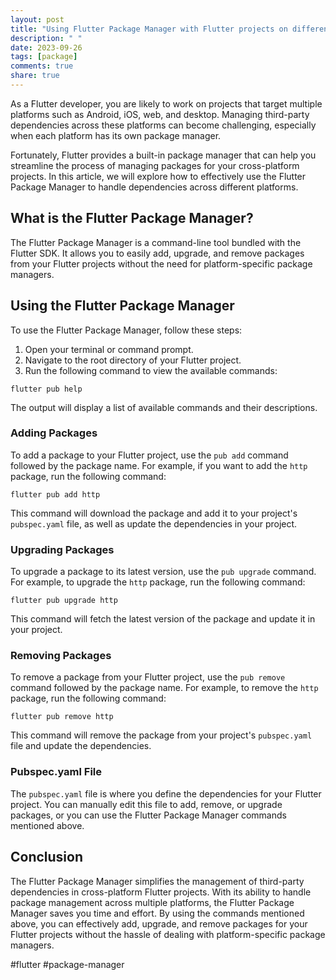 ```yaml
---
layout: post
title: "Using Flutter Package Manager with Flutter projects on different platforms"
description: " "
date: 2023-09-26
tags: [package]
comments: true
share: true
---
```


As a Flutter developer, you are likely to work on projects that target multiple platforms such as Android, iOS, web, and desktop. Managing third-party dependencies across these platforms can become challenging, especially when each platform has its own package manager.

Fortunately, Flutter provides a built-in package manager that can help you streamline the process of managing packages for your cross-platform projects. In this article, we will explore how to effectively use the Flutter Package Manager to handle dependencies across different platforms.

## What is the Flutter Package Manager?

The Flutter Package Manager is a command-line tool bundled with the Flutter SDK. It allows you to easily add, upgrade, and remove packages from your Flutter projects without the need for platform-specific package managers.

## Using the Flutter Package Manager

To use the Flutter Package Manager, follow these steps:

1. Open your terminal or command prompt.
2. Navigate to the root directory of your Flutter project.
3. Run the following command to view the available commands:

```
flutter pub help
```

The output will display a list of available commands and their descriptions.

### Adding Packages

To add a package to your Flutter project, use the `pub add` command followed by the package name. For example, if you want to add the `http` package, run the following command:

```
flutter pub add http
```

This command will download the package and add it to your project's `pubspec.yaml` file, as well as update the dependencies in your project.

### Upgrading Packages

To upgrade a package to its latest version, use the `pub upgrade` command. For example, to upgrade the `http` package, run the following command:

```
flutter pub upgrade http
```

This command will fetch the latest version of the package and update it in your project.

### Removing Packages

To remove a package from your Flutter project, use the `pub remove` command followed by the package name. For example, to remove the `http` package, run the following command:

```
flutter pub remove http
```

This command will remove the package from your project's `pubspec.yaml` file and update the dependencies.

### Pubspec.yaml File

The `pubspec.yaml` file is where you define the dependencies for your Flutter project. You can manually edit this file to add, remove, or upgrade packages, or you can use the Flutter Package Manager commands mentioned above.

## Conclusion

The Flutter Package Manager simplifies the management of third-party dependencies in cross-platform Flutter projects. With its ability to handle package management across multiple platforms, the Flutter Package Manager saves you time and effort. By using the commands mentioned above, you can effectively add, upgrade, and remove packages for your Flutter projects without the hassle of dealing with platform-specific package managers.

#flutter #package-manager